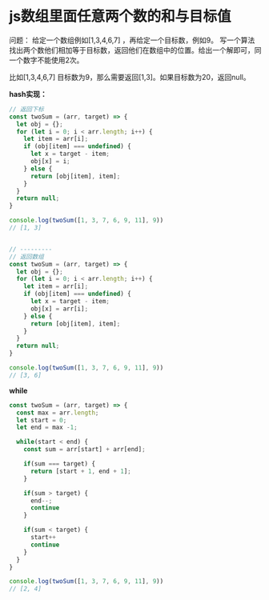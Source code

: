 js数组里面任意两个数的和与目标值
===

问题： 给定一个数组例如[1,3,4,6,7] ，再给定一个目标数，例如9。 写一个算法找出两个数他们相加等于目标数，返回他们在数组中的位置。给出一个解即可，同一个数字不能使用2次。
 
比如[1,3,4,6,7] 目标数为9，那么需要返回[1,3]。如果目标数为20，返回null。

**hash实现：**
```js
// 返回下标
const twoSum = (arr, target) => {
  let obj = {};
  for (let i = 0; i < arr.length; i++) {
    let item = arr[i];
    if (obj[item] === undefined) {
      let x = target - item;
      obj[x] = i;  
    } else {
      return [obj[item], item];
    }
  }
  return null;
}

console.log(twoSum([1, 3, 7, 6, 9, 11], 9))
// [1, 3]


// ---------
// 返回数组
const twoSum = (arr, target) => {
  let obj = {};
  for (let i = 0; i < arr.length; i++) {
    let item = arr[i];
    if (obj[item] === undefined) {
      let x = target - item;
      obj[x] = arr[i];  
    } else {
      return [obj[item], item];
    }
  }
  return null;
}

console.log(twoSum([1, 3, 7, 6, 9, 11], 9))
// [3, 6]
```

**while**
```js
const twoSum = (arr, target) => {
  const max = arr.length;
  let start = 0;
  let end = max -1;

  while(start < end) {
    const sum = arr[start] + arr[end];

    if(sum === target) {
      return [start + 1, end + 1];
    }

    if(sum > target) {
      end--;
      continue
    }

    if(sum < target) {
      start++
      continue
    }
  }
}

console.log(twoSum([1, 3, 7, 6, 9, 11], 9))
// [2, 4]
```